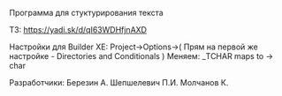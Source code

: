 Программа для стуктурирования текста

ТЗ: https://yadi.sk/d/qI63WDHfjnAXD

Настройки для Builder XE:
Project->Options->( Прям на первой же настройке - Directories and Conditionals ) 
Меняем: _TCHAR maps to -> char

Разработчики:
Березин А.
Шепшелевич П.И.
Молчанов К.